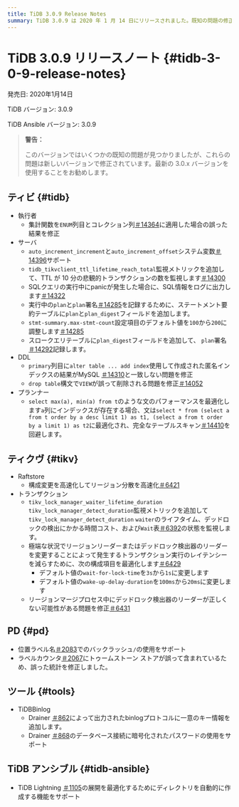 ```yaml
---
title: TiDB 3.0.9 Release Notes
summary: TiDB 3.0.9 は 2020 年 1 月 14 日にリリースされました。既知の問題の修正と新機能が含まれています。Executor、Server、DDL、Planner、TiKV、PD、Tools、および TiDB Ansible にいくつかの改善が加えられました。注目すべき変更には、システム変数のサポート、メトリックの監視、トランザクション実行レイテンシーの最適化などがあります。さらに、場所ラベル名でのバックラッシュの使用と、 TiDB Lightningデプロイメント用のディレクトリの自動作成のサポートが追加されました。
---
```


# TiDB 3.0.9 リリースノート {#tidb-3-0-9-release-notes}

発売日: 2020年1月14日

TiDB バージョン: 3.0.9

TiDB Ansible バージョン: 3.0.9

> **警告：**
>
> このバージョンではいくつかの既知の問題が見つかりましたが、これらの問題は新しいバージョンで修正されています。最新の 3.0.x バージョンを使用することをお勧めします。

## ティビ {#tidb}

-   執行者
    -   集計関数を`ENUM`列目とコレクション列[＃14364](https://github.com/pingcap/tidb/pull/14364)に適用した場合の誤った結果を修正
-   サーバ
    -   `auto_increment_increment`と`auto_increment_offset`システム変数[＃14396](https://github.com/pingcap/tidb/pull/14396)サポート
    -   `tidb_tikvclient_ttl_lifetime_reach_total`監視メトリックを追加して、TTL が 10 分の悲観的トランザクションの数を監視します[＃14300](https://github.com/pingcap/tidb/pull/14300)
    -   SQLクエリの実行中にpanicが発生した場合に、SQL情報をログに出力します[＃14322](https://github.com/pingcap/tidb/pull/14322)
    -   実行中の`plan`と`plan`署名[＃14285](https://github.com/pingcap/tidb/pull/14285)を記録するために、ステートメント要約テーブルに`plan`と`plan_digest`フィールドを追加します。
    -   `stmt-summary.max-stmt-count`設定項目のデフォルト値を`100`から`200`に調整します[＃14285](https://github.com/pingcap/tidb/pull/14285)
    -   スロークエリテーブルに`plan_digest`フィールドを追加して、 `plan`署名[＃14292](https://github.com/pingcap/tidb/pull/14292)記録します。
-   DDL
    -   `primary`列目に`alter table ... add index`使用して作成された匿名インデックスの結果がMySQL [＃14310](https://github.com/pingcap/tidb/pull/14310)と一致しない問題を修正
    -   `drop table`構文で`VIEW`が誤って削除される問題を修正[＃14052](https://github.com/pingcap/tidb/pull/14052)
-   プランナー
    -   `select max(a), min(a) from t`のような文のパフォーマンスを最適化します`a`列にインデックスが存在する場合、文は`select * from (select a from t order by a desc limit 1) as t1, (select a from t order by a limit 1) as t2`に最適化され、完全なテーブルスキャン[＃14410](https://github.com/pingcap/tidb/pull/14410)を回避します。

## ティクヴ {#tikv}

-   Raftstore
    -   構成変更を高速化してリージョン分散を高速化[＃6421](https://github.com/tikv/tikv/pull/6421)
-   トランザクション
    -   `tikv_lock_manager_waiter_lifetime_duration` `tikv_lock_manager_detect_duration`監視メトリックを追加して`tikv_lock_manager_detect_duration` `waiter`のライフタイム、デッドロックの検出にかかる時間コスト、および`Wait`表[＃6392](https://github.com/tikv/tikv/pull/6392)の状態を監視します。
    -   極端な状況でリージョンリーダーまたはデッドロック検出器のリーダーを変更することによって発生するトランザクション実行のレイテンシーを減らすために、次の構成項目を最適化します[＃6429](https://github.com/tikv/tikv/pull/6429)
        -   デフォルト値の`wait-for-lock-time`を`3s`から`1s`に変更します
        -   デフォルト値の`wake-up-delay-duration`を`100ms`から`20ms`に変更します
    -   リージョンマージプロセス中にデッドロック検出器のリーダーが正しくない可能性がある問題を修正[＃6431](https://github.com/tikv/tikv/pull/6431)

## PD {#pd}

-   位置ラベル名[＃2083](https://github.com/pingcap/pd/pull/2083)でのバックラッシュ`/`の使用をサポート
-   ラベルカウンタ[＃2067](https://github.com/pingcap/pd/pull/2067)にトゥームストーン ストアが誤って含まれているため、誤った統計を修正しました。

## ツール {#tools}

-   TiDBBinlog
    -   Drainer [＃862](https://github.com/pingcap/tidb-binlog/pull/862)によって出力されたbinlogプロトコルに一意のキー情報を追加します。
    -   Drainer [＃868](https://github.com/pingcap/tidb-binlog/pull/868)のデータベース接続に暗号化されたパスワードの使用をサポート

## TiDB アンシブル {#tidb-ansible}

-   TiDB Lightning [＃1105](https://github.com/pingcap/tidb-ansible/pull/1105)の展開を最適化するためにディレクトリを自動的に作成する機能をサポート
